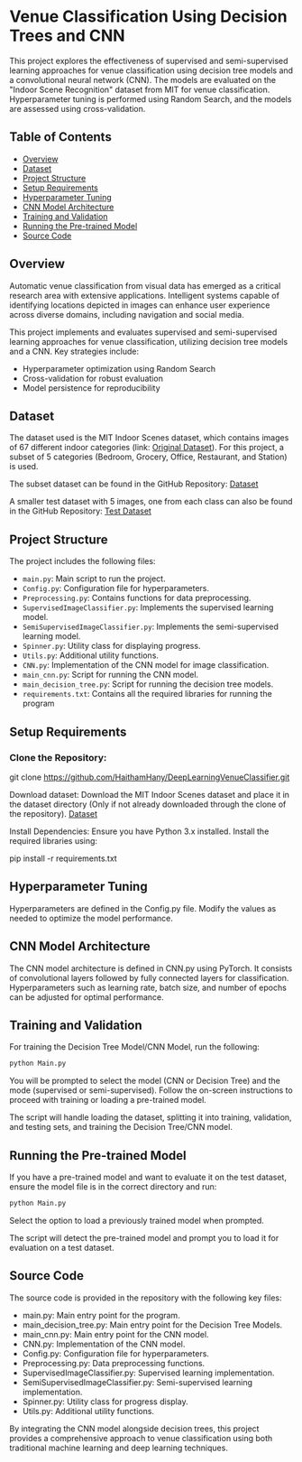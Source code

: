 # Venue Classification Using Decision Trees and CNN

This project explores the effectiveness of supervised and semi-supervised learning approaches for venue classification using decision tree models and a convolutional neural network (CNN). The models are evaluated on the "Indoor Scene Recognition" dataset from MIT for venue classification. Hyperparameter tuning is performed using Random Search, and the models are assessed using cross-validation.

## Table of Contents
- [Overview](#overview)
- [Dataset](#dataset)
- [Project Structure](#project-structure)
- [Setup Requirements](#setup-requirements)
- [Hyperparameter Tuning](#hyperparameter-tuning)
- [CNN Model Architecture](#cnn-model-architecture)
- [Training and Validation](#training-and-validation)
- [Running the Pre-trained Model](#running-the-pre-trained-model)
- [Source Code](#source-code)

## Overview
Automatic venue classification from visual data has emerged as a critical research area with extensive applications. Intelligent systems capable of identifying locations depicted in images can enhance user experience across diverse domains, including navigation and social media.

This project implements and evaluates supervised and semi-supervised learning approaches for venue classification, utilizing decision tree models and a CNN. Key strategies include:
- Hyperparameter optimization using Random Search
- Cross-validation for robust evaluation
- Model persistence for reproducibility

## Dataset
The dataset used is the MIT Indoor Scenes dataset, which contains images of 67 different indoor categories (link: [Original Dataset](https://web.mit.edu/torralba/www/indoor.html)). For this project, a subset of 5 categories (Bedroom, Grocery, Office, Restaurant, and Station) is used.

The subset dataset can be found in the GitHub Repository: [Dataset](dataset/)

A smaller test dataset with 5 images, one from each class can also be found in the GitHub Repository: [Test Dataset](dataset/Test)

## Project Structure
The project includes the following files:
- `main.py`: Main script to run the project.
- `Config.py`: Configuration file for hyperparameters.
- `Preprocessing.py`: Contains functions for data preprocessing.
- `SupervisedImageClassifier.py`: Implements the supervised learning model.
- `SemiSupervisedImageClassifier.py`: Implements the semi-supervised learning model.
- `Spinner.py`: Utility class for displaying progress.
- `Utils.py`: Additional utility functions.
- `CNN.py`: Implementation of the CNN model for image classification.
- `main_cnn.py`: Script for running the CNN model.
- `main_decision_tree.py`: Script for running the decision tree models.
- `requirements.txt`: Contains all the required libraries for running the program

## Setup Requirements

### Clone the Repository:

git clone https://github.com/HaithamHany/DeepLearningVenueClassifier.git

Download dataset:
Download the MIT Indoor Scenes dataset and place it in the dataset directory (Only if not already downloaded through the clone of the repository). [Dataset](dataset/)

Install Dependencies:
Ensure you have Python 3.x installed. Install the required libraries using:

pip install -r requirements.txt

## Hyperparameter Tuning
Hyperparameters are defined in the Config.py file. Modify the values as needed to optimize the model performance.

## CNN Model Architecture
The CNN model architecture is defined in CNN.py using PyTorch. It consists of convolutional layers followed by fully connected layers for classification. Hyperparameters such as learning rate, batch size, and number of epochs can be adjusted for optimal performance.

## Training and Validation

For training the Decision Tree Model/CNN Model, run the following:

```bash
python Main.py
```

You will be prompted to select the model (CNN or Decision Tree) and the mode (supervised or semi-supervised). Follow the on-screen instructions to proceed with training or loading a pre-trained model.

The script will handle loading the dataset, splitting it into training, validation, and testing sets, and training the Decision Tree/CNN model.

## Running the Pre-trained Model
If you have a pre-trained model and want to evaluate it on the test dataset, ensure the model file is in the correct directory and run:

```bash
python Main.py
```

Select the option to load a previously trained model when prompted.

The script will detect the pre-trained model and prompt you to load it for evaluation on a test dataset.

## Source Code
The source code is provided in the repository with the following key files:

- main.py: Main entry point for the program.
- main_decision_tree.py: Main entry point for the Decision Tree Models.
- main_cnn.py: Main entry point for the CNN model.
- CNN.py: Implementation of the CNN model.
- Config.py: Configuration file for hyperparameters.
- Preprocessing.py: Data preprocessing functions.
- SupervisedImageClassifier.py: Supervised learning implementation.
- SemiSupervisedImageClassifier.py: Semi-supervised learning implementation.
- Spinner.py: Utility class for progress display.
- Utils.py: Additional utility functions.



By integrating the CNN model alongside decision trees, this project provides a comprehensive approach to venue classification using both traditional machine learning and deep learning techniques.
